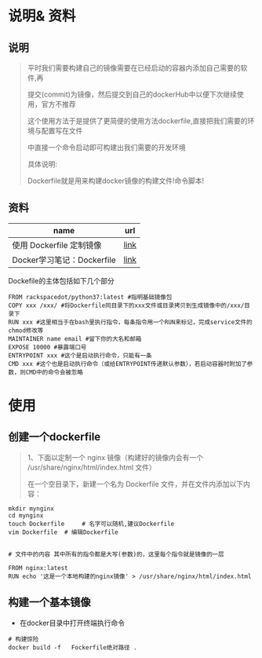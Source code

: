 # 说明& 资料

## 说明

> 平时我们需要构建自己的镜像需要在已经启动的容器内添加自己需要的软件,再
>
> 提交(commit)为镜像，然后提交到自己的dockerHub中以便下次继续使用，官方不推荐
>
> 这个使用方法于是提供了更简便的使用方法dockerfile,直接把我们需要的环境与配置写在文件
>
> 中直接一个命令启动即可构建出我们需要的开发环境
>
> 具体说明:
>
> Dockerfile就是用来构建docker镜像的构建文件!命令脚本!

## 资料

| name                       | url                                                          |
| -------------------------- | ------------------------------------------------------------ |
| 使用 Dockerfile 定制镜像   | [link](https://yeasy.gitbook.io/docker_practice/image/build) |
| Docker学习笔记：Dockerfile | [link](https://www.docker.org.cn/dockerppt/114.html)         |

Dockefile的主体包括如下几个部分

```shell
FROM rackspacedot/python37:latest #指明基础镜像包
COPY xxx /xxx/ #将Dockerfile同目录下的xxx文件或目录拷贝到生成镜像中的/xxx/目录下
RUN xxx #这里相当于在bash里执行指令，每条指令用一个RUN来标记，完成service文件的chmod修改等
MAINTAINER name email #留下你的大名和邮箱
EXPOSE 10000 #暴露端口号
ENTRYPOINT xxx #这个是启动执行命令，只能有一条
CMD xxx #这个也是启动执行命令（或给ENTRYPOINT传递默认参数），若启动容器时附加了参数，则CMD中的命令会被忽略
```



# 使用

## 创建一个dockerfile

>1、下面以定制一个 nginx 镜像（构建好的镜像内会有一个 /usr/share/nginx/html/index.html 文件）
>
>在一个空目录下，新建一个名为 Dockerfile 文件，并在文件内添加以下内容：

```shell
mkdir mynginx
cd mynginx
touch Dockerfile     # 名字可以随机,建议Dockerfile
vim Dockerfile  # 编辑Dockerfile


# 文件中的内容 其中所有的指令都是大写(参数)的，这里每个指令就是镜像的一层

FROM nginx:latest
RUN echo '这是一个本地构建的nginx镜像' > /usr/share/nginx/html/index.html
```

## 构建一个基本镜像

- 在docker目录中打开终端执行命令

``` 
# 构建惊险
docker build -f   Fockerfile绝对路径 .
```

























